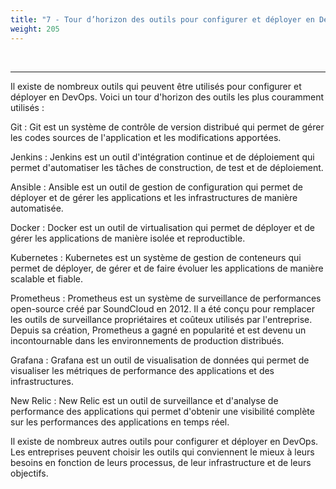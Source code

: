 ```yaml
---
title: "7 - Tour d’horizon des outils pour configurer et déployer en DevOps"
weight: 205
---
```


<td>&nbsp;</td>


----------

Il existe de nombreux outils qui peuvent être utilisés pour configurer et déployer en DevOps. Voici un tour d'horizon des outils les plus couramment utilisés :

Git : Git est un système de contrôle de version distribué qui permet de gérer les codes sources de l'application et les modifications apportées.

Jenkins : Jenkins est un outil d'intégration continue et de déploiement qui permet d'automatiser les tâches de construction, de test et de déploiement.

Ansible : Ansible est un outil de gestion de configuration qui permet de déployer et de gérer les applications et les infrastructures de manière automatisée.

Docker : Docker est un outil de virtualisation qui permet de déployer et de gérer les applications de manière isolée et reproductible.

Kubernetes : Kubernetes est un système de gestion de conteneurs qui permet de déployer, de gérer et de faire évoluer les applications de manière scalable et fiable.

Prometheus : Prometheus est un système de surveillance de performances open-source créé par SoundCloud en 2012. Il a été conçu pour remplacer les outils de surveillance propriétaires et coûteux utilisés par l'entreprise. Depuis sa création, Prometheus a gagné en popularité et est devenu un incontournable dans les environnements de production distribués.

Grafana : Grafana est un outil de visualisation de données qui permet de visualiser les métriques de performance des applications et des infrastructures.

New Relic : New Relic est un outil de surveillance et d'analyse de performance des applications qui permet d'obtenir une visibilité complète sur les performances des applications en temps réel.

Il existe de nombreux autres outils pour configurer et déployer en DevOps. Les entreprises peuvent choisir les outils qui conviennent le mieux à leurs besoins en fonction de leurs processus, de leur infrastructure et de leurs objectifs.